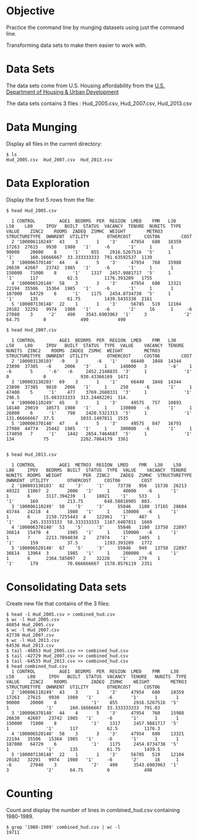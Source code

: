 Objective
===========
Practice the command line by munging datasets using just the command line.

Transforming data sets to make them easier to work with.

Data Sets
===========
The data sets come from U.S. Housing affordability from the [U.S. Department of Housing & Urban Development](http://www.huduser.org/portal/datasets/hads/hads.html)

The data sets contains 3 files : Hud_2005.csv, Hud_2007.csv, Hud_2013.csv

Data Munging
============

Display all files in the current directory:

    $ ls
    Hud_2005.csv  Hud_2007.csv  Hud_2013.csv

Data Exploration
================

Display the first 5 rows from the file:

    $ head Hud_2005.csv

      1 CONTROL         AGE1  BEDRMS  PER  REGION  LMED    FMR   L30    L50    L80     IPOV   BUILT  STATUS  VACANCY  TENURE  NUNITS  TYPE  VALUE    ZINC2    ROOMS  ZADEQ  ZSMHC  WEIGHT        METRO3  STRUCTURETYPE  OWNRENT  UTILITY       OTHERCOST     COST06        COST
      2 '100006110249'  43    3       1    '3'     47954   680   10359  17263  27615   9930   1980   '1'     -6       '1'     1       1     90000    20000    8      '1'    855    2916.5267516  '5'     1              '1'      160.16666667  33.333333333  791.63592537  1139
      3 '100006370140'  44    4       5    '3'     47954   760   15988  26630  42607   23742  1985   '1'     -6       '1'     1       1     150000   71000    8      '1'    1317   2457.9881717  '5'     1              '1'      117           62.5          1176.393209   1755
      4 '100006520140'  58    3       3    '3'     47954   680   13321  22194  35506   15364  1985   '1'     -6       '1'     1       1     187000   64729    6      '1'    1175   2454.8734738  '5'     1              '1'      135           61.75         1439.5435338  2161
      5 '100007130148'  22    1       1    '3'     56785   519   12104  20182  32291   9974   1980   '1'     -6       '2'     16      1     -6       27040    3      '2'    490    3543.6903963  '1'     3              '2'      64.75         0             490           490

    $ head Hud_2007.csv
    
      1 CONTROL         AGE1  BEDRMS  PER  REGION  LMED    FMR   L30    L50    L80     IPOV   BUILT  STATUS  TYPE  VALUE    VACANCY  TENURE  NUNITS  ZINC2    ROOMS  ZADEQ  ZSMHC  WEIGHT        METRO3  STRUCTURETYPE  OWNRENT  UTILITY       OTHERCOST     COST06        COST
      2 '100003130103'  -9    3       -6   '1'     66440   1048  14344  23890  37385   -6     2006   '3'     1     140000   3        '-6'    1       -6       5      '-6'   -6     2452.2148835  '3'     1              '1'      0             0             930.43366169  1471
      3 '100003130203'  69    3       1    '1'     66440   1048  14344  23890  37385   9810   2006   '1'     1     250      -6       '1'     1       47400    5      '1'    477    3769.2680331  '3'     1              '1'      296.5         15.083333333  313.24482201  314.
      4 '100006110249'  45    3       1    '3'     49575   757   10893  18140  29019   10573  1980   '1'     1     130000   -6       '1'     1       26000    6      '1'    798    2420.5321313  '5'     1              '1'      131.66666667  37.5          1033.1407811  1535
      5 '100006370140'  47    4       5    '3'     49575   847   16793  27980  44774   25442  1985   '1'     1     300000   -6       '1'     1       174050   7      '1'    1442   2654.7464687  '5'     1              '1'      134           75            2202.7864179  3361
    
    
    $ head Hud_2013.csv
    
      1 CONTROL         AGE1  METRO3  REGION  LMED    FMR   L30    L50    L80     IPOV   BEDRMS  BUILT  STATUS  TYPE  VALUE    VACANCY  TENURE  NUNITS  ROOMS  WEIGHT        PER  ZINC2    ZADEQ  ZSMHC  STRUCTURETYPE  OWNRENT  UTILITY       OTHERCOST     COST06        COST
      2 '100003130103'  82    '3'     '1'     73738   956   15738  26213  40322   11067  2       2006   '1'     1     40000    -6       '1'     1       6      3117.394239   1    18021    '1'    533    1              '1'      169           213.75        648.58818905  803.
      3 '100006110249'  50    '5'     '3'     55846   1100  17165  28604  45744   24218  4       1980   '1'     1     130000   -6       '1'     1       6      2150.7255443  4    122961   '1'    487    1              '1'      245.33333333  58.333333333  1167.6407811  1669
      4 '100006370140'  53    '5'     '3'     55846   1100  13750  22897  36614   15470  4       1985   '1'     1     150000   -6       '1'     1       7      2213.7894038  2    27974    '1'    1405   1              '1'      159           37.5          1193.393209   1772
      5 '100006520140'  67    '5'     '3'     55846   949   13750  22897  36614   13964  3       1985   '1'     1     200000   -6       '1'     1       6      2364.585097   2    32220    '1'    279    1              '1'      179           70.666666667  1578.8576119  2351
      
      
Consolidating Data sets
=======================

Create new file that contains of the 3 files:

    $ head -1 Hud_2005.csv > combined_hud.csv
    $ wc -l Hud_2005.csv
    46854 Hud_2005.csv
    $ wc -l Hud_2007.csv
    42730 Hud_2007.csv
    $ wc -l Hud_2013.csv
    64536 Hud_2013.csv
    $ tail -46853 Hud_2005.csv >> combined_hud.csv
    $ tail -42729 Hud_2007.csv >> combined_hud.csv
    $ tail -64535 Hud_2013.csv >> combined_hud.csv
    $ head combined_hud.csv
      1 CONTROL         AGE1  BEDRMS  PER  REGION  LMED    FMR    L30    L50     L80     IPOV   BUILT  STATUS  VACANCY  TENURE   NUNITS  TYPE  VALUE    ZINC2    ROOMS         ZADEQ  ZSMHC    WEIGHT        METRO3  STRUCTURETYPE  OWNRENT  UTILITY       OTHERCOST     COST06
      2 '100006110249'  43    3       1    '3'     47954   680    10359  17263   27615   9930   1980   '1'     -6       '1'      1       1     90000    20000    8             '1'    855      2916.5267516  '5'     1              '1'      160.16666667  33.333333333  791.63
      3 '100006370140'  44    4       5    '3'     47954   760    15988  26630   42607   23742  1985   '1'     -6       '1'      1       1     150000   71000    8             '1'    1317     2457.9881717  '5'     1              '1'      117           62.5          1176.3
      4 '100006520140'  58    3       3    '3'     47954   680    13321  22194   35506   15364  1985   '1'     -6       '1'      1       1     187000   64729    6             '1'    1175     2454.8734738  '5'     1              '1'      135           61.75         1439.5
      5 '100007130148'  22    1       1    '3'     56785   519    12104  20182   32291   9974   1980   '1'     -6       '2'      16      1     -6       27040    3             '2'    490      3543.6903963  '1'     3              '2'      64.75         0             490


Counting
=========

Count and display the number of lines in combined_hud.csv containing 1980-1989.

    $ grep '1980-1989' combined_hud.csv | wc -l
    19711

